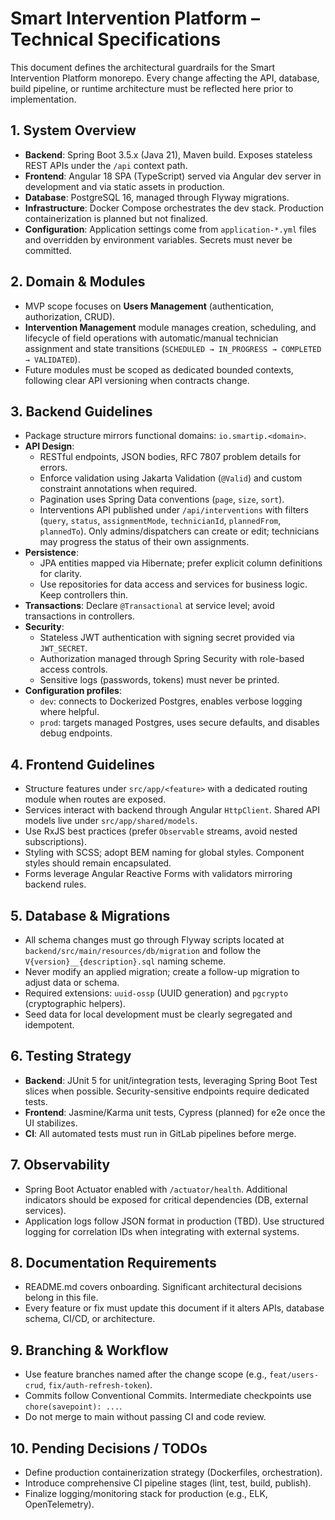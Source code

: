 # Smart Intervention Platform – Technical Specifications

This document defines the architectural guardrails for the Smart Intervention Platform monorepo. Every change affecting the API, database, build pipeline, or runtime architecture must be reflected here prior to implementation.

## 1. System Overview
- **Backend**: Spring Boot 3.5.x (Java 21), Maven build. Exposes stateless REST APIs under the `/api` context path.
- **Frontend**: Angular 18 SPA (TypeScript) served via Angular dev server in development and via static assets in production.
- **Database**: PostgreSQL 16, managed through Flyway migrations.
- **Infrastructure**: Docker Compose orchestrates the dev stack. Production containerization is planned but not finalized.
- **Configuration**: Application settings come from `application-*.yml` files and overridden by environment variables. Secrets must never be committed.

## 2. Domain & Modules
- MVP scope focuses on **Users Management** (authentication, authorization, CRUD).
- **Intervention Management** module manages creation, scheduling, and lifecycle of field operations with
  automatic/manual technician assignment and state transitions (`SCHEDULED → IN_PROGRESS → COMPLETED → VALIDATED`).
- Future modules must be scoped as dedicated bounded contexts, following clear API versioning when contracts change.

## 3. Backend Guidelines
- Package structure mirrors functional domains: `io.smartip.<domain>`.
- **API Design**:
  - RESTful endpoints, JSON bodies, RFC 7807 problem details for errors.
  - Enforce validation using Jakarta Validation (`@Valid`) and custom constraint annotations when required.
  - Pagination uses Spring Data conventions (`page`, `size`, `sort`).
  - Interventions API published under `/api/interventions` with filters (`query`, `status`, `assignmentMode`, `technicianId`, `plannedFrom`, `plannedTo`). Only admins/dispatchers can create or edit; technicians may progress the status of their own assignments.
- **Persistence**:
  - JPA entities mapped via Hibernate; prefer explicit column definitions for clarity.
  - Use repositories for data access and services for business logic. Keep controllers thin.
- **Transactions**: Declare `@Transactional` at service level; avoid transactions in controllers.
- **Security**:
  - Stateless JWT authentication with signing secret provided via `JWT_SECRET`.
  - Authorization managed through Spring Security with role-based access controls.
  - Sensitive logs (passwords, tokens) must never be printed.
- **Configuration profiles**:
  - `dev`: connects to Dockerized Postgres, enables verbose logging where helpful.
  - `prod`: targets managed Postgres, uses secure defaults, and disables debug endpoints.

## 4. Frontend Guidelines
- Structure features under `src/app/<feature>` with a dedicated routing module when routes are exposed.
- Services interact with backend through Angular `HttpClient`. Shared API models live under `src/app/shared/models`.
- Use RxJS best practices (prefer `Observable` streams, avoid nested subscriptions).
- Styling with SCSS; adopt BEM naming for global styles. Component styles should remain encapsulated.
- Forms leverage Angular Reactive Forms with validators mirroring backend rules.

## 5. Database & Migrations
- All schema changes must go through Flyway scripts located at `backend/src/main/resources/db/migration` and follow the `V{version}__{description}.sql` naming scheme.
- Never modify an applied migration; create a follow-up migration to adjust data or schema.
- Required extensions: `uuid-ossp` (UUID generation) and `pgcrypto` (cryptographic helpers).
- Seed data for local development must be clearly segregated and idempotent.

## 6. Testing Strategy
- **Backend**: JUnit 5 for unit/integration tests, leveraging Spring Boot Test slices when possible. Security-sensitive endpoints require dedicated tests.
- **Frontend**: Jasmine/Karma unit tests, Cypress (planned) for e2e once the UI stabilizes.
- **CI**: All automated tests must run in GitLab pipelines before merge.

## 7. Observability
- Spring Boot Actuator enabled with `/actuator/health`. Additional indicators should be exposed for critical dependencies (DB, external services).
- Application logs follow JSON format in production (TBD). Use structured logging for correlation IDs when integrating with external systems.

## 8. Documentation Requirements
- README.md covers onboarding. Significant architectural decisions belong in this file.
- Every feature or fix must update this document if it alters APIs, database schema, CI/CD, or architecture.

## 9. Branching & Workflow
- Use feature branches named after the change scope (e.g., `feat/users-crud`, `fix/auth-refresh-token`).
- Commits follow Conventional Commits. Intermediate checkpoints use `chore(savepoint): ...`.
- Do not merge to main without passing CI and code review.

## 10. Pending Decisions / TODOs
- Define production containerization strategy (Dockerfiles, orchestration).
- Introduce comprehensive CI pipeline stages (lint, test, build, publish).
- Finalize logging/monitoring stack for production (e.g., ELK, OpenTelemetry).
